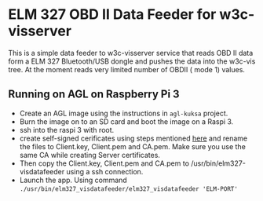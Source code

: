 # ELM 327 OBD II Data Feeder for w3c-visserver

This is a simple data feeder to w3c-visserver service that reads OBD II data form a ELM 327 Bluetooth/USB dongle and pushes the data into the w3c-vis tree. At the moment reads very limited number of OBDII ( mode 1) values.

## Running on AGL on Raspberry Pi 3

* Create an AGL image using the instructions in `agl-kuksa` project.
* Burn the image on to an SD card and boot the image on a Raspi 3.
* ssh into the raspi 3 with root.
* create self-signed cerificates using steps mentioned [here](https://kb.op5.com/pages/viewpage.action?pageId=19073746#sthash.GHsaFkZe.dpbs) and rename the files to Client.key, Client.pem and CA.pem. Make sure you use the same CA while creating Server certificates.
* Then copy the Client.key, Client.pem and CA.pem to /usr/bin/elm327-visdatafeeder using a ssh connection.
* Launch the app. Using command `./usr/bin/elm327_visdatafeeder/elm327_visdatafeeder 'ELM-PORT'`
